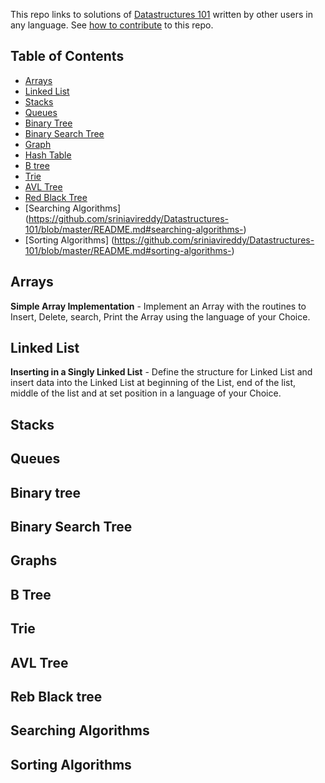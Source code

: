 This repo links to solutions of [Datastructures 101](https://github.com/sriniavireddy/Datastructures-101-solutions) written by other users in any language. See [how to contribute](https://github.com/sriniavireddy/Datastructures-101/blob/master/Contributing.MD) to this repo.


## Table of Contents

- [Arrays](https://github.com/sriniavireddy/Datastructures-101/blob/master/README.md#arrays)
- [Linked List](https://github.com/sriniavireddy/Datastructures-101/blob/master/README.md#linked-list-)
- [Stacks](https://github.com/sriniavireddy/Datastructures-101/blob/master/README.md#stacks)
- [Queues](https://github.com/sriniavireddy/Datastructures-101/blob/master/README.md#queues)
- [Binary Tree](https://github.com/sriniavireddy/Datastructures-101/blob/master/README.md#binary-tree-)
- [Binary Search Tree](https://github.com/sriniavireddy/Datastructures-101/blob/master/README.md#binary-search-tree-)
- [Graph](https://github.com/sriniavireddy/Datastructures-101/blob/master/README.md#graph)
- [Hash Table](https://github.com/sriniavireddy/Datastructures-101/blob/master/README.md#hash-table-)
- [B tree](https://github.com/sriniavireddy/Datastructures-101/blob/master/README.md#b-tree-)
- [Trie](https://github.com/sriniavireddy/Datastructures-101/blob/master/README.md#trie)
- [AVL Tree](https://github.com/sriniavireddy/Datastructures-101/blob/master/README.md#avl-tree-)
- [Red Black Tree](https://github.com/sriniavireddy/Datastructures-101/blob/master/README.md#red-black-tree-)
- [Searching Algorithms] (https://github.com/sriniavireddy/Datastructures-101/blob/master/README.md#searching-algorithms-)
- [Sorting Algorithms] (https://github.com/sriniavireddy/Datastructures-101/blob/master/README.md#sorting-algorithms-)


Arrays
---------

**Simple Array Implementation** - Implement an Array with the routines to Insert, Delete, search, Print the Array using the language of your Choice.


Linked List 
-----------------

**Inserting in a Singly Linked List** - Define the structure for Linked List and insert data into the Linked List at beginning of the List, end of the list, middle of the list and at set position in a language of your Choice.


Stacks
--------



Queues
---------



Binary tree
---------


Binary Search Tree
---------

Graphs
---------



B Tree
---------



Trie
---------




AVL Tree
---------


Reb Black tree
---------



Searching Algorithms
---------



Sorting Algorithms
-------------




